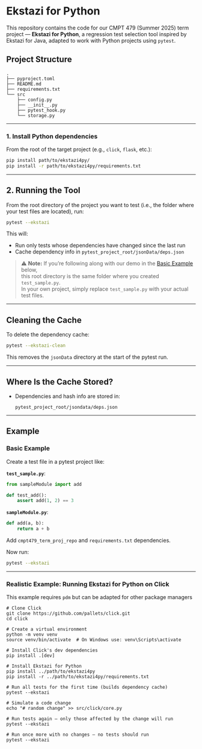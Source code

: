 # Ekstazi for Python
This repository contains the code for our CMPT 479 (Summer 2025) term project — **Ekstazi for Python**, a regression test selection tool inspired by Ekstazi for Java, adapted to work with Python projects using `pytest`.

## Project Structure

```
.
├── pyproject.toml
├── README.md
├── requirements.txt
└── src
    ├── config.py
    ├── __init__.py
    ├── pytest_hook.py
    └── storage.py
```

---

### 1. Install Python dependencies

From the root of the target project (e.g., `click`, `flask`, etc.):

```bash
pip install path/to/ekstazi4py/
pip install -r path/to/ekstazi4py/requirements.txt
```

---

## 2. Running the Tool

From the root directory of the project you want to test (i.e., the folder where your test files are located), run:

```bash
pytest --ekstazi
```

This will:
- Run only tests whose dependencies have changed since the last run
- Cache dependency info in `pytest_project_root/jsonData/deps.json`


> ⚠️ **Note:** If you’re following along with our demo in the [Basic Example](#basic-example) below,  
> this root directory is the same folder where you created `test_sample.py`.  
> In your own project, simply replace `test_sample.py` with your actual test files.

---

## Cleaning the Cache

To delete the dependency cache:

```bash
pytest --ekstazi-clean
```

This removes the `jsonData` directory at the start of the pytest run.

---

## Where Is the Cache Stored?

- Dependencies and hash info are stored in:

  ```
  pytest_project_root/jsondata/deps.json
  ```

---

## Example
### Basic Example
Create a test file in a pytest project like:

**`test_sample.py`**:
```python
from sampleModule import add

def test_add():
    assert add(1, 2) == 3
```

**`sampleModule.py`**:
```python
def add(a, b):
    return a + b
```

Add `cmpt479_term_proj_repo` and `requirements.txt` dependencies.

Now run:

```bash
pytest --ekstazi
```

---

### Realistic Example: Running Ekstazi for Python on Click
This example requires `pdm` but can be adapted for other package managers
```
# Clone Click
git clone https://github.com/pallets/click.git
cd click

# Create a virtual environment
python -m venv venv
source venv/bin/activate  # On Windows use: venv\Scripts\activate

# Install Click's dev dependencies
pip install .[dev]

# Install Ekstazi for Python
pip install ../path/to/ekstazi4py
pip install -r ../path/to/ekstazi4py/requirements.txt

# Run all tests for the first time (builds dependency cache)
pytest --ekstazi

# Simulate a code change
echo "# random change" >> src/click/core.py

# Run tests again — only those affected by the change will run
pytest --ekstazi

# Run once more with no changes — no tests should run
pytest --ekstazi
```
